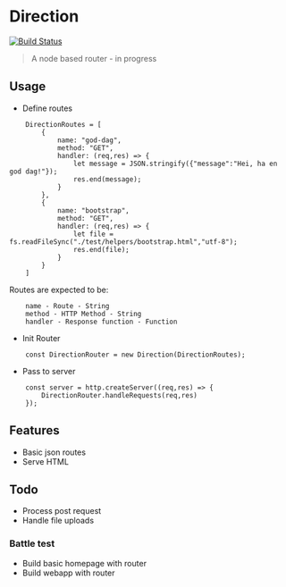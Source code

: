 # Direction

[![Build Status](https://travis-ci.org/Amanej/Direction.svg?branch=master)](https://travis-ci.org/Amanej/Direction)

> A node based router - in progress

## Usage

* Define routes

```
    DirectionRoutes = [
        {
            name: "god-dag",
            method: "GET",
            handler: (req,res) => {
                let message = JSON.stringify({"message":"Hei, ha en god dag!"});
                res.end(message);
            }
        },
        {
            name: "bootstrap",
            method: "GET",
            handler: (req,res) => {
                let file = fs.readFileSync("./test/helpers/bootstrap.html","utf-8");
                res.end(file);
            }
        }
    ]
```

Routes are expected to be:
```
    name - Route - String
    method - HTTP Method - String
    handler - Response function - Function
```

* Init Router

```
    const DirectionRouter = new Direction(DirectionRoutes);
```

* Pass to server

```
    const server = http.createServer((req,res) => {
        DirectionRouter.handleRequests(req,res)
    });    
```

## Features

* Basic json routes
* Serve HTML

## Todo

* Process post request
* Handle file uploads

### Battle test

* Build basic homepage with router
* Build webapp with router